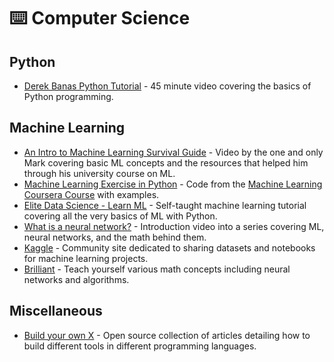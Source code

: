 # ⌨️ Computer Science

## Python

* [Derek Banas Python Tutorial](https://www.youtube.com/watch?v=N4mEzFDjqtA&ab_channel=DerekBanas) - 45 minute video covering the basics of Python programming. 

## Machine Learning

* [An Intro to Machine Learning Survival Guide](https://www.youtube.com/watch?v=cb1SKK5RbOg&ab_channel=MarkBacon) - Video by the one and only Mark covering basic ML concepts and the resources that helped him through his university course on ML.
* [Machine Learning Exercise in Python](https://www.johnwittenauer.net/machine-learning-exercises-in-python-part-1/) - Code from the [Machine Learning Coursera Course](https://www.coursera.org/learn/machine-learning) with examples.
* [Elite Data Science - Learn ML](https://elitedatascience.com/learn-machine-learning) - Self-taught machine learning tutorial covering all the very basics of ML with Python.
* [What is a neural network?](https://www.youtube.com/watch?v=aircAruvnKk&ab_channel=3Blue1Brown) - Introduction video into a series covering ML, neural networks, and the math behind them.
* [Kaggle](https://www.kaggle.com/) - Community site dedicated to sharing datasets and notebooks for machine learning projects.
* [Brilliant](https://brilliant.org) - Teach yourself various math concepts including neural networks and algorithms.

## Miscellaneous

* [Build your own X](https://github.com/danistefanovic/build-your-own-x) - Open source collection of articles detailing how to build different tools in different programming languages.

